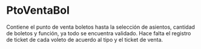 # PtoVentaBol
Contiene el punto de venta boletos hasta la selección de asientos, cantidad de boletos y función, ya todo se encuentra validado. 
Hace falta el registro de ticket de cada voleto de acuerdo al tipo y el ticket de venta. 
